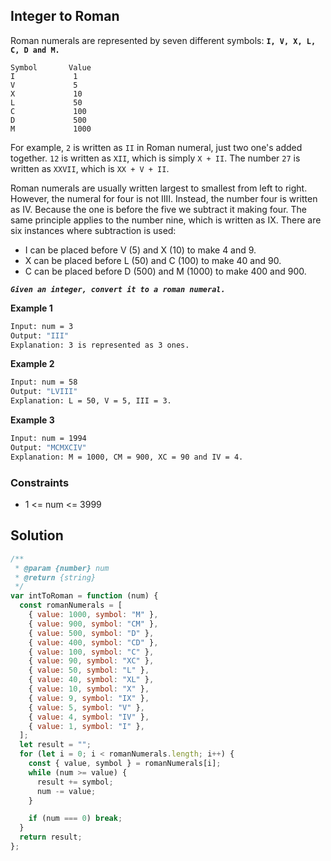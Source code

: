 ## Integer to Roman

Roman numerals are represented by seven different symbols: **`I, V, X, L, C, D and M.`**

```
Symbol       Value
I             1
V             5
X             10
L             50
C             100
D             500
M             1000
```

For example, `2` is written as `II` in Roman numeral, just two one's added together. `12` is written as `XII`, which is simply `X + II`. The number `27` is written as `XXVII`, which is `XX + V + II`.

Roman numerals are usually written largest to smallest from left to right. However, the numeral for four is not IIII. Instead, the number four is written as IV. Because the one is before the five we subtract it making four. The same principle applies to the number nine, which is written as IX. There are six instances where subtraction is used:

- I can be placed before V (5) and X (10) to make 4 and 9.
- X can be placed before L (50) and C (100) to make 40 and 90.
- C can be placed before D (500) and M (1000) to make 400 and 900.

**_`Given an integer, convert it to a roman numeral.`_**

**Example 1**

```bash
Input: num = 3
Output: "III"
Explanation: 3 is represented as 3 ones.
```

**Example 2**

```bash
Input: num = 58
Output: "LVIII"
Explanation: L = 50, V = 5, III = 3.
```

**Example 3**

```bash
Input: num = 1994
Output: "MCMXCIV"
Explanation: M = 1000, CM = 900, XC = 90 and IV = 4.
```

### Constraints

- 1 <= num <= 3999

## Solution

```javascript
/**
 * @param {number} num
 * @return {string}
 */
var intToRoman = function (num) {
  const romanNumerals = [
    { value: 1000, symbol: "M" },
    { value: 900, symbol: "CM" },
    { value: 500, symbol: "D" },
    { value: 400, symbol: "CD" },
    { value: 100, symbol: "C" },
    { value: 90, symbol: "XC" },
    { value: 50, symbol: "L" },
    { value: 40, symbol: "XL" },
    { value: 10, symbol: "X" },
    { value: 9, symbol: "IX" },
    { value: 5, symbol: "V" },
    { value: 4, symbol: "IV" },
    { value: 1, symbol: "I" },
  ];
  let result = "";
  for (let i = 0; i < romanNumerals.length; i++) {
    const { value, symbol } = romanNumerals[i];
    while (num >= value) {
      result += symbol;
      num -= value;
    }

    if (num === 0) break;
  }
  return result;
};
```
